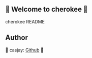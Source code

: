 ## 👋 Welcome to cherokee 🚀  

cherokee README  
  
  
## Author  

🤖 casjay: [Github](https://github.com/casjay) 🤖  
